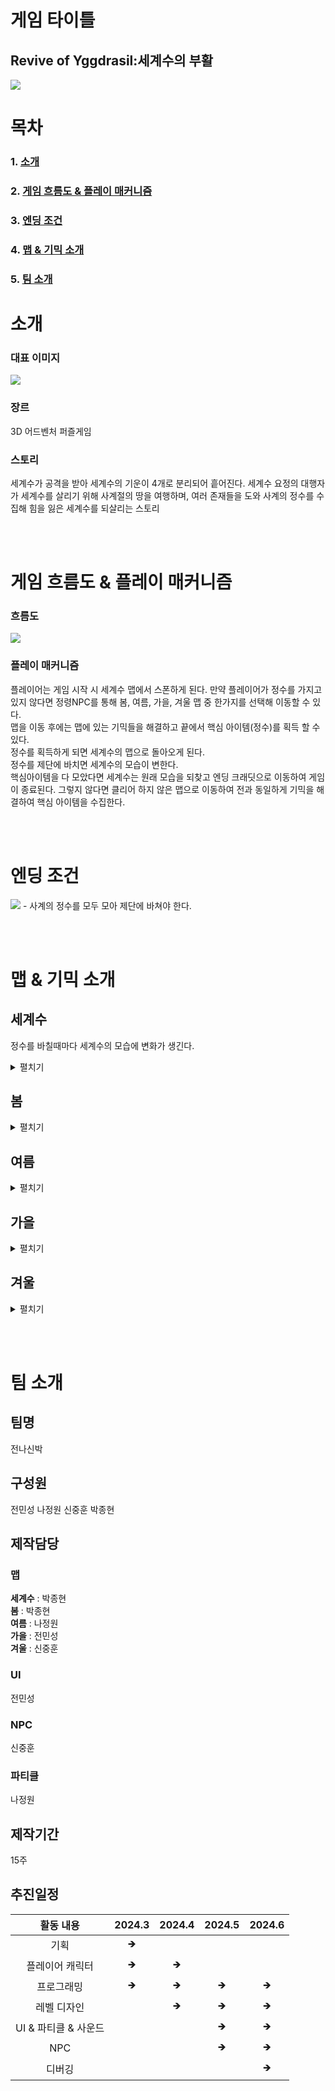# 게임 타이틀
## Revive of Yggdrasil:세계수의 부활
<img src="./image/Yggdrasil_타이틀.png">

# 목차
### 1. [소개](#소개)
### 2. [게임 흐름도 & 플레이 매커니즘](#게임-흐름도--플레이-매커니즘)
### 3. [엔딩 조건](#엔딩-조건)
### 4. [맵 & 기믹 소개](#맵--기믹-소개)
### 5. [팀 소개](#팀-소개)

# 소개

### 대표 이미지
<img src="./image/Yggdrasil_대표이미지.jpg">

### 장르

3D 어드벤처 퍼즐게임

### 스토리

세계수가 공격을 받아 세계수의 기운이 4개로 분리되어 흩어진다. 세계수 요정의 대행자가 세계수를 살리기 위해 사계절의 땅을 여행하며, 여러 존재들을 도와 사계의 정수를 수집해 힘을 잃은 세계수를 되살리는 스토리

<br><br>

# 게임 흐름도 & 플레이 매커니즘

### 흐름도
  <img src="./image/캡스톤 흐름도.png">
  
### 플레이 매커니즘
  플레이어는 게임 시작 시 세계수 맵에서 스폰하게 된다. 만약 플레이어가 정수를 가지고 있지 않다면 정령NPC를 통해 봄, 여름, 가을, 겨울 맵 중 한가지를 선택해 이동할 수 있다.<br>
  맵을 이동 후에는 맵에 있는 기믹들을 해결하고 끝에서 핵심 아이템(정수)를 획득 할 수 있다.<br>
  정수를 획득하게 되면 세계수의 맵으로 돌아오게 된다.<br>
  정수를 제단에 바치면 세계수의 모습이 변한다.<br>
  핵심아이템을 다 모았다면 세계수는 원래 모습을 되찾고 엔딩 크래딧으로 이동하여 게임이 종료된다. 그렇지 않다면 클리어 하지 않은 맵으로 이동하여 전과 동일하게 기믹을 해결하여 핵심 아이템을 수집한다.<br>

<br><br>

# 엔딩 조건

<img src="./image/정수.png">
- 사계의 정수를 모두 모아 제단에 바쳐야 한다.

<br><br>

# 맵 & 기믹 소개

## 세계수
정수를 바칠때마다 세계수의 모습에 변화가 생긴다.
  
<details>
    <summary>펼치기</summary>
  
<h3>초기 모습</h3>

- 전체적으로 맵이 어두우며 세계수가 힘을 잃은 모습
<img src="./image/세계수_초기.png">

<h3>봄의 정수 수집</h3>

- 세계수의 잎이 돋아난 모습
<img src="./image/세계수_봄.png">

<h3>여름의 정수 수집</h3>
- 세계수의 폭포가 생겨난 모습
<img src="./image/세계수_여름.png">

<h3>가을의 정수 수집</h3>
- 맵의 비가 그친 모습
<img src="./image/세계수_가을.png">

<h3>겨울의 정수 수집</h3>
- 맵의 하늘이 밝아진 모습
<img src="./image/세계수_겨울.png">

<h3>모두 수집</h3>
- 세계수가 완전히 회복한 모습
<img src="./image/세계수_완.png">

</details>

## 봄

<details>
    <summary>펼치기</summary>

<h3>맵</h3>
- 봄의 정원
<img src="./image/봄_맵.png">

<h3>돌 옮기기</h3>
- 발판의 숫자에 맞춰 돌 옮기기
<img src="./image/봄_기믹1.png">

<h3>참새 둥지 만들기</h3>
- 나뭇가지, 깃털, 알을 모아 둥지 복원
<img src="./image/봄_기믹2.png">

<h3>미로 쥐</h3>
- 토마토를 이용해 쥐를 유인하여 버튼 누르기
<img src="./image/봄_기믹3.png">

<h3>폭탄꽃으로 폭탄 제작</h3>
- 폭탄꽃을 기계에 넣어 폭탄 제작
<img src="./image/봄_기믹6.png">

<h3>바위 파괴 & 벌 옮기기</h3>
- 폭탄으로 바위 제거 후 벌이 좋아하는 꽃을 가지고 꽃가루 옮기기
<img src="./image/봄_기믹4.png">

<h3>밸브 고치기</h3>
- 스프링클러를 작동하기 위해 맵에 숨겨진 손잡이를 찾아 밸브 고치기
<img src="./image/봄_기믹7.png">

<h3>고라니 & 거름</h3>
- 고라니의 공격을 유도해 나무의 열매를 구해 거름 제작
<img src="./image/봄_기믹8.png">

<h3>꽃 피우기</h3>
- 꽃가루, 물, 거름을 모아 꽃을 피워 봄의 정수 획득
<img src="./image/봄_기믹5.png">

</details>

## 여름

<details>
    <summary>펼치기</summary>

<h3>맵</h3>
- 난파된 배들이 있는 섬
<img src="./image/여름_맵.png">

<h3>무덤 만들기</h3>
- 유골을 모아서 무덤 제작
<img src="./image/여름_기믹2.png">

<h3>미로 탈출</h3>
- 미로를 탈출해 열쇠 구하기
<img src="./image/여름_기믹3.png">

<h3>보물방 열기</h3>
- 열쇠로 보물방 문 열기
<img src="./image/여름_기믹1.png">

</details>

## 가을

<details>
    <summary>펼치기</summary>

<h3>맵</h3>
- 가을 농장
<img src="./image/가을_맵.png">

<h3>문 열기</h3>
- 점프 패드를 옮겨 높은 곳에 있는 열쇠 구하기
<img src="./image/가을_기믹1.png">

<h3>스위치 퍼즐</h3>
- 버튼을 모두 눌린 버튼으로 변경
<img src="./image/가을_기믹2.png">

<h3>여우 몰이</h3>
- 밭에 숨어있는 여우를 여우집으로 몰이
<img src="./image/가을_기믹3.png">

<h3>곰 퇴치</h3>
- 맵에 숨겨져 있는 돌들을 찾아 곰에게 던져 퇴치
<img src="./image/가을_기믹4.png">

</details>

## 겨울

<details>
    <summary>펼치기</summary>

<h3>맵</h3>
- 눈사람 마을
<img src="./image/겨울_맵.png">

<h3>얼음벽 녹이기</h3>
- 장작불로 얼음벽 녹이기
<img src="./image/겨울_기믹1.png">

<h3>레이저 퍼즐</h3>
- 레이저의 경로를 바꿔 지정된 곳에 닿게 하기
<img src="./image/겨울_기믹2.png">

<h3>눈사람 찾기</h3>
- 돌아가는 미로에 숨어있는 눈사람 찾기
<img src="./image/겨울_기믹3.png">

<h3>꼬마 눈사람 데려오기</h3>
- 맵에 있는 꼬마 눈사람을 큰 눈사람에게 데려가기
<img src="./image/겨울_기믹4.png">

</details>

<br><br>

# 팀 소개

## 팀명
전나신박

## 구성원
전민성
나정원
신중훈
박종현

## 제작담당
### 맵
<b>세계수</b> : 박종현<br>
<b>봄</b> : 박종현<br>
<b>여름</b> : 나정원<br>
<b>가을</b> : 전민성<br>
<b>겨울</b> : 신중훈
### UI
전민성
### NPC
신중훈
### 파티클
나정원

## 제작기간
15주

## 추진일정

| 활동 내용 | 2024.3  | 2024.4 | 2024.5 | 2024.6 |
|:----:|:----:|:----:|:----:|:----:|
| 기획 | 🡺 | | | |
| 플레이어 캐릭터 | 🡺 | 🡺 | | |
| 프로그래밍 | 🡺 | 🡺 | 🡺 | 🡺 |
| 레벨 디자인 | | 🡺 | 🡺 | 🡺 |
| UI & 파티클 & 사운드 | | | 🡺 | 🡺 |
| NPC | | | 🡺 | 🡺 |
| 디버깅 | | | | 🡺 |


